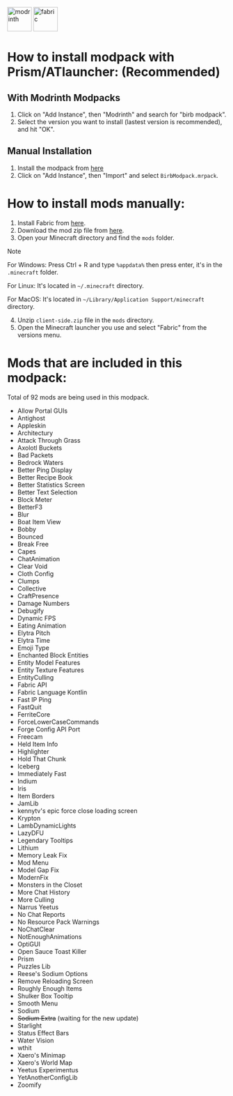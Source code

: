 <a href="https://modrinth.com/modpack/birb-modpack"><img alt="modrinth" height="56" src="https://cdn.jsdelivr.net/npm/@intergrav/devins-badges@3/assets/cozy/available/modrinth_vector.svg"></a>
<img alt="fabric" height="56" src="https://cdn.jsdelivr.net/npm/@intergrav/devins-badges@3/assets/cozy/supported/fabric_vector.svg">

# How to install modpack with Prism/ATlauncher: (Recommended)

## With Modrinth Modpacks
1. Click on "Add Instance", then "Modrinth" and search for "birb modpack".
2. Select the version you want to install (lastest version is recommended), and hit "OK".

## Manual Installation
1. Install the modpack from [here](https://github.com/birbkeks/birb-modpack/releases/download/modpack-0.0.5/BirbModpack.mrpack)
2. Click on "Add Instance", then "Import" and select `BirbModpack.mrpack`.

# How to install mods manually:

1. Install Fabric from [here](https://fabricmc.net/use/installer/).
2. Download the mod zip file from [here](https://github.com/birbkeks/birb-modpack/releases/download/mod-zip-0.0.5/client-mods.zip).
3. Open your Minecraft directory and find the `mods` folder.

> [!NOTE]
> For Windows: Press Ctrl + R and type `%appdata%` then press enter, it's in the `.minecraft` folder.
> 
> For Linux: It's located in `~/.minecraft` directory.
>
> For MacOS: It's located in `~/Library/Application Support/minecraft` directory.
  
4. Unzip `client-side.zip` file in the `mods` directory.
5. Open the Minecraft launcher you use and select "Fabric" from the versions menu.

# Mods that are included in this modpack:
Total of 92 mods are being used in this modpack.
- Allow Portal GUIs
- Antighost
- Appleskin
- Architectury
- Attack Through Grass
- Axolotl Buckets
- Bad Packets
- Bedrock Waters
- Better Ping Display
- Better Recipe Book
- Better Statistics Screen
- Better Text Selection
- Block Meter
- BetterF3
- Blur
- Boat Item View
- Bobby
- Bounced
- Break Free
- Capes
- ChatAnimation
- Clear Void
- Cloth Config
- Clumps
- Collective
- CraftPresence
- Damage Numbers
- Debugify
- Dynamic FPS
- Eating Animation
- Elytra Pitch
- Elytra Time
- Emoji Type
- Enchanted Block Entities
- Entity Model Features
- Entity Texture Features
- EntityCulling
- Fabric API
- Fabric Language Kontlin
- Fast IP Ping
- FastQuit
- FerriteCore
- ForceLowerCaseCommands
- Forge Config API Port
- Freecam
- Held Item Info
- Highlighter
- Hold That Chunk
- Iceberg
- Immediately Fast
- Indium
- Iris
- Item Borders
- JamLib
- kennytv's epic force close loading screen
- Krypton
- LambDynamicLights
- LazyDFU
- Legendary Tooltips
- Lithium
- Memory Leak Fix
- Mod Menu
- Model Gap Fix
- ModernFix
- Monsters in the Closet
- More Chat History
- More Culling
- Narrus Yeetus
- No Chat Reports
- No Resource Pack Warnings
- NoChatClear
- NotEnoughAnimations
- OptiGUI
- Open Sauce Toast Killer
- Prism
- Puzzles Lib
- Reese's Sodium Options
- Remove Reloading Screen 
- Roughly Enough Items
- Shulker Box Tooltip
- Smooth Menu
- Sodium
- ~~Sodium Extra~~ (waiting for the new update)
- Starlight
- Status Effect Bars
- Water Vision
- wthit
- Xaero's Minimap
- Xaero's World Map
- Yeetus Experimentus
- YetAnotherConfigLib
- Zoomify
